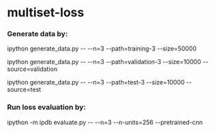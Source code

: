 # multiset-loss

### Generate data by:

ipython generate_data.py -- --n=3 --path=training-3 --size=50000

ipython generate_data.py -- --n=3 --path=validation-3 --size=10000 --source=validation

ipython generate_data.py -- --n=3 --path=test-3 --size=10000 --source=test

### Run loss evaluation by:

ipython -m ipdb evaluate.py -- --n=3 --n-units=256 --pretrained-cnn
